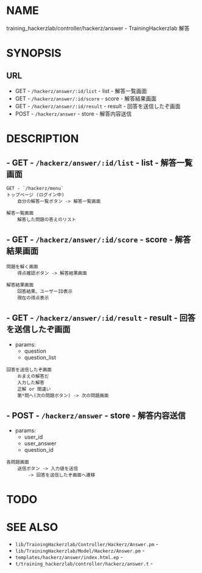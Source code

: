 # NAME

training_hackerzlab/controller/hackerz/answer - TrainingHackerzlab 解答

# SYNOPSIS

## URL

- GET - `/hackerz/answer/:id/list` - list - 解答一覧画面
- GET - `/hackerz/answer/:id/score` - score - 解答結果画面
- GET - `/hackerz/answer/:id/result` - result - 回答を送信したぞ画面
- POST - `/hackerz/answer` - store - 解答内容送信

# DESCRIPTION

## - GET - `/hackerz/answer/:id/list` - list - 解答一覧画面

```
GET - `/hackerz/menu`
トップページ (ログイン中)
    自分の解答一覧ボタン -> 解答一覧画面

解答一覧画面
    解答した問題の答えのリスト
```

## - GET - `/hackerz/answer/:id/score` - score - 解答結果画面

```
問題を解く画面
    得点確認ボタン -> 解答結果画面

解答結果画面
    回答結果、ユーザーID表示
    現在の得点表示
```

## - GET - `/hackerz/answer/:id/result` - result - 回答を送信したぞ画面

- params:
    - question
    - question_list

```
回答を送信したぞ画面
    おまえの解答だ
    入力した解答
    正解 or 間違い
    第*問へ(次の問題ボタン) -> 次の問題画面
```

## - POST - `/hackerz/answer` - store - 解答内容送信

- params:
    - user_id
    - user_answer
    - question_id

```
各問題画面
    送信ボタン -> 入力値を送信
        -> 回答を送信したぞ画面へ遷移
```

# TODO

# SEE ALSO

- `lib/TrainingHackerzlab/Controller/Hackerz/Answer.pm` -
- `lib/TrainingHackerzlab/Model/Hackerz/Answer.pm` -
- `templates/hackerz/answer/index.html.ep` -
- `t/training_hackerzlab/controller/hackerz/answer.t` -
